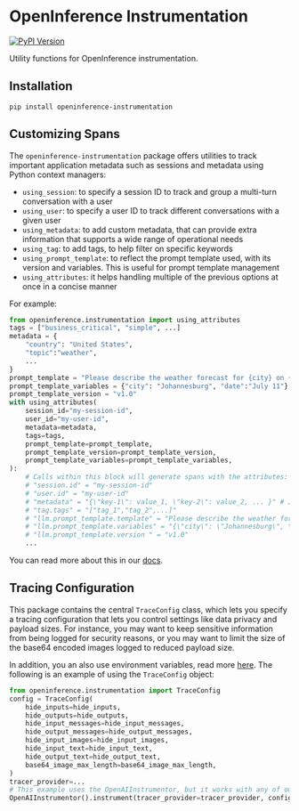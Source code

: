 # OpenInference Instrumentation

[![PyPI Version](https://img.shields.io/pypi/v/openinference-instrumentation.svg)](https://pypi.python.org/pypi/openinference-instrumentation) 

Utility functions for OpenInference instrumentation.

## Installation

```shell
pip install openinference-instrumentation
```

## Customizing Spans

The `openinference-instrumentation` package offers utilities to track important application metadata such as sessions and metadata using Python context managers:

* `using_session`: to specify a session ID to track and group a multi-turn conversation with a user
* `using_user`: to specify a user ID to track different conversations with a given user
* `using_metadata`: to add custom metadata, that can provide extra information that supports a wide range of operational needs
* `using_tag`: to add tags, to help filter on specific keywords
* `using_prompt_template`: to reflect the prompt template used, with its version and variables. This is useful for prompt template management
* `using_attributes`: it helps handling multiple of the previous options at once in a concise manner
  
For example:

```python
from openinference.instrumentation import using_attributes
tags = ["business_critical", "simple", ...]
metadata = {
    "country": "United States",
    "topic":"weather",
    ...
}
prompt_template = "Please describe the weather forecast for {city} on {date}"
prompt_template_variables = {"city": "Johannesburg", "date":"July 11"}
prompt_template_version = "v1.0"
with using_attributes(
    session_id="my-session-id",
    user_id="my-user-id",
    metadata=metadata,
    tags=tags,
    prompt_template=prompt_template,
    prompt_template_version=prompt_template_version,
    prompt_template_variables=prompt_template_variables,
):
    # Calls within this block will generate spans with the attributes:
    # "session.id" = "my-session-id"
    # "user.id" = "my-user-id"
    # "metadata" = "{\"key-1\": value_1, \"key-2\": value_2, ... }" # JSON serialized
    # "tag.tags" = "["tag_1","tag_2",...]"
    # "llm.prompt_template.template" = "Please describe the weather forecast for {city} on {date}"
    # "llm.prompt_template.variables" = "{\"city\": \"Johannesburg\", \"date\": \"July 11\"}" # JSON serialized
    # "llm.prompt_template.version " = "v1.0"
    ...
```

You can read more about this in our [docs](https://docs.arize.com/phoenix/tracing/how-to-tracing/customize-spans).

## Tracing Configuration

This package contains the central `TraceConfig` class, which lets you specify a tracing configuration that lets you control settings like data privacy and payload sizes. For instance, you may want to keep sensitive information from being logged for security reasons, or you may want to limit the size of the base64 encoded images logged to reduced payload size.

In addition, you an also use environment variables, read more [here](../../spec/configuration.md). The following is an example of using the `TraceConfig` object:

```python
from openinference.instrumentation import TraceConfig
config = TraceConfig(
    hide_inputs=hide_inputs,
    hide_outputs=hide_outputs,
    hide_input_messages=hide_input_messages,
    hide_output_messages=hide_output_messages,
    hide_input_images=hide_input_images,
    hide_input_text=hide_input_text,
    hide_output_text=hide_output_text,
    base64_image_max_length=base64_image_max_length,
)
tracer_provider=...
# This example uses the OpenAIInstrumentor, but it works with any of our auto instrumentors
OpenAIInstrumentor().instrument(tracer_provider=tracer_provider, config=config)
```
